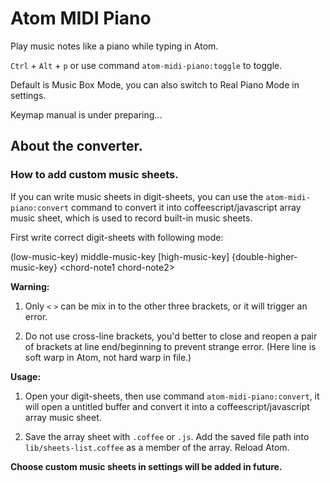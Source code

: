 # Atom MIDI Piano

Play music notes like a piano while typing in Atom.

`Ctrl` + `Alt` + `p` or use command `atom-midi-piano:toggle` to toggle.

Default is Music Box Mode, you can also switch to Real Piano Mode in settings.

Keymap manual is under preparing...

## About the converter.

### How to add custom music sheets.

If you can write music sheets in digit-sheets, you can use the `atom-midi-piano:convert` command to convert it into coffeescript/javascript array music sheet, which is used to record built-in music sheets.

First write correct digit-sheets with following mode:

\(low-music-key\)    middle-music-key    \[high-music-key\]    {double-higher-music-key}    \<chord-note1 chord-note2\>

**Warning:**

1. Only `<` `>` can be mix in to the other three brackets, or it will trigger an error.

2. Do not use cross-line brackets, you'd better to close and reopen a pair of brackets at line end/beginning to prevent strange error. (Here line is soft warp in Atom, not hard warp in file.)

**Usage:**

1. Open your digit-sheets, then use command `atom-midi-piano:convert`, it will open a untitled buffer and convert it into a coffeescript/javascript array music sheet.

2. Save the array sheet with `.coffee` or `.js`. Add the saved file path into `lib/sheets-list.coffee` as a member of the array. Reload Atom.

**Choose custom music sheets in settings will be added in future.**
